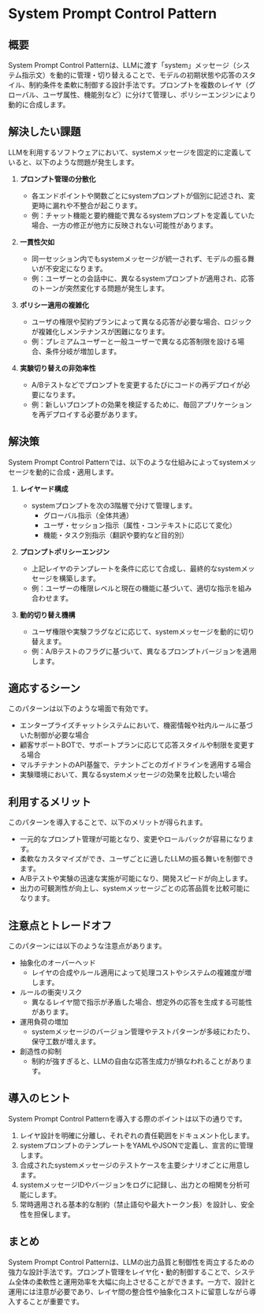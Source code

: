 # System Prompt Control Pattern

## 概要
System Prompt Control Patternは、LLMに渡す「system」メッセージ（システム指示文）を動的に管理・切り替えることで、モデルの初期状態や応答のスタイル、制約条件を柔軟に制御する設計手法です。プロンプトを複数のレイヤ（グローバル、ユーザ属性、機能別など）に分けて管理し、ポリシーエンジンにより動的に合成します。

## 解決したい課題
LLMを利用するソフトウェアにおいて、systemメッセージを固定的に定義していると、以下のような問題が発生します。

1. **プロンプト管理の分散化**
   - 各エンドポイントや関数ごとにsystemプロンプトが個別に記述され、変更時に漏れや不整合が起こります。
   - 例：チャット機能と要約機能で異なるsystemプロンプトを定義していた場合、一方の修正が他方に反映されない可能性があります。

2. **一貫性欠如**
   - 同一セッション内でもsystemメッセージが統一されず、モデルの振る舞いが不安定になります。
   - 例：ユーザーとの会話中に、異なるsystemプロンプトが適用され、応答のトーンが突然変化する問題が発生します。

3. **ポリシー適用の複雑化**
   - ユーザの権限や契約プランによって異なる応答が必要な場合、ロジックが複雑化しメンテナンスが困難になります。
   - 例：プレミアムユーザーと一般ユーザーで異なる応答制限を設ける場合、条件分岐が増加します。

4. **実験切り替えの非効率性**
   - A/Bテストなどでプロンプトを変更するたびにコードの再デプロイが必要になります。
   - 例：新しいプロンプトの効果を検証するために、毎回アプリケーションを再デプロイする必要があります。

## 解決策
System Prompt Control Patternでは、以下のような仕組みによってsystemメッセージを動的に合成・適用します。

1. **レイヤード構成**
   - systemプロンプトを次の3階層で分けて管理します。
     - グローバル指示（全体共通）
     - ユーザ・セッション指示（属性・コンテキストに応じて変化）
     - 機能・タスク別指示（翻訳や要約など目的別）

2. **プロンプトポリシーエンジン**
   - 上記レイヤのテンプレートを条件に応じて合成し、最終的なsystemメッセージを構築します。
   - 例：ユーザーの権限レベルと現在の機能に基づいて、適切な指示を組み合わせます。

3. **動的切り替え機構**
   - ユーザ権限や実験フラグなどに応じて、systemメッセージを動的に切り替えます。
   - 例：A/Bテストのフラグに基づいて、異なるプロンプトバージョンを適用します。

## 適応するシーン
このパターンは以下のような場面で有効です。

- エンタープライズチャットシステムにおいて、機密情報や社内ルールに基づいた制御が必要な場合
- 顧客サポートBOTで、サポートプランに応じて応答スタイルや制限を変更する場合
- マルチテナントのAPI基盤で、テナントごとのガイドラインを適用する場合
- 実験環境において、異なるsystemメッセージの効果を比較したい場合

## 利用するメリット
このパターンを導入することで、以下のメリットが得られます。

- 一元的なプロンプト管理が可能となり、変更やロールバックが容易になります。
- 柔軟なカスタマイズができ、ユーザごとに適したLLMの振る舞いを制御できます。
- A/Bテストや実験の迅速な実施が可能になり、開発スピードが向上します。
- 出力の可観測性が向上し、systemメッセージごとの応答品質を比較可能になります。

## 注意点とトレードオフ
このパターンには以下のような注意点があります。

- 抽象化のオーバーヘッド
  - レイヤの合成やルール適用によって処理コストやシステムの複雑度が増します。
- ルールの衝突リスク
  - 異なるレイヤ間で指示が矛盾した場合、想定外の応答を生成する可能性があります。
- 運用負荷の増加
  - systemメッセージのバージョン管理やテストパターンが多岐にわたり、保守工数が増えます。
- 創造性の抑制
  - 制約が強すぎると、LLMの自由な応答生成力が損なわれることがあります。

## 導入のヒント
System Prompt Control Patternを導入する際のポイントは以下の通りです。

1. レイヤ設計を明確に分離し、それぞれの責任範囲をドキュメント化します。
2. systemプロンプトのテンプレートをYAMLやJSONで定義し、宣言的に管理します。
3. 合成されたsystemメッセージのテストケースを主要シナリオごとに用意します。
4. systemメッセージIDやバージョンをログに記録し、出力との相関を分析可能にします。
5. 常時適用される基本的な制約（禁止語句や最大トークン長）を設計し、安全性を担保します。

## まとめ
System Prompt Control Patternは、LLMの出力品質と制御性を両立するための強力な設計手法です。プロンプト管理をレイヤ化・動的制御することで、システム全体の柔軟性と運用効率を大幅に向上させることができます。一方で、設計と運用には注意が必要であり、レイヤ間の整合性や抽象化コストに留意しながら導入することが重要です。
